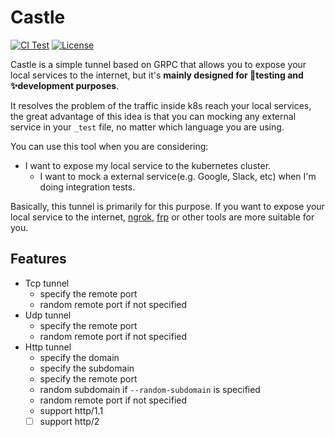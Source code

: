 # Castle

[![CI Test](https://github.com/openosaka/castled/actions/workflows/ci.yaml/badge.svg)](https://github.com/openosaka/castled/actions/workflows/ci.yaml)
[![License](https://img.shields.io/crates/l/castled)](https://github.com/openosaka/castled/blob/main/LICENSE)

Castle is a simple tunnel based on GRPC that allows you to expose your local services to the internet,
but it's **mainly designed for 🌟testing and ✨development purposes**.

It resolves the problem of the traffic inside k8s reach your local services, the great
advantage of this idea is that you can mocking any external service in your `_test` file, no matter
which language you are using.

You can use this tool when you are considering:

- I want to expose my local service to the kubernetes cluster.
	- I want to mock a external service(e.g. Google, Slack, etc) when I'm doing integration tests.

Basically, this tunnel is primarily for this purpose. If you want to expose your local service to the internet,
[ngrok][ngrok], [frp][frp] or other tools are more suitable for you.


[ngrok]: https://ngrok.com/
[frp]: https://github.com/fatedier/frp


## Features

- Tcp tunnel
	- specify the remote port
	- random remote port if not specified
- Udp tunnel
	- specify the remote port
	- random remote port if not specified
- Http tunnel
	- specify the domain
	- specify the subdomain
	- specify the remote port
	- random subdomain if `--random-subdomain` is specified
	- random remote port if not specified
	- support http/1.1
	- [ ] support http/2

